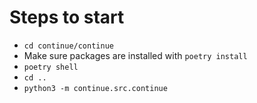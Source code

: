 # Steps to start

- `cd continue/continue`
- Make sure packages are installed with `poetry install`
- `poetry shell`
- `cd ..`
- `python3 -m continue.src.continue`
